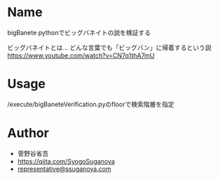 # Name
bigBanete
pythonでビッグバネイトの説を検証する

ビッグバネイトとは…
どんな言葉でも「ビッグバン」に帰着するという説
https://www.youtube.com/watch?v=CN7q1thA7mU


# Usage
/execute/bigBaneteVerification.pyのfloorで検索階層を指定

# Author

* 菅野谷省吾
* https://qiita.com/SyogoSuganoya
* representative@ssuganoya.com
